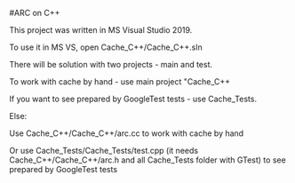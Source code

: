#ARC on C++


This project was written in MS Visual Studio 2019. 


To use it in MS VS, open Cache_C++/Cache_C++.sln

There will be solution with two projects - main and test.

To work with cache by hand - use main project "Cache_C++

If you want to see prepared by GoogleTest tests - use Cache_Tests.

Else:

Use Cache_C++/Cache_C++/arc.cc to work with cache by hand

Or use Cache_Tests/Cache_Tests/test.cpp (it needs Cache_C++/Cache_C++/arc.h and all Cache_Tests folder with GTest) to see prepared by GoogleTest tests

